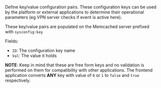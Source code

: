Define key/value configuration pairs. These configuration keys can be used by the platform or external applications to determine their operational parameters (eg VPN server checks if event is active here).

These key/value pairs are populated on the Memcached server prefixed with `sysconfig:key`

Fields:
* `ID`: The configuration key name
* `Val`: The value it holds

**NOTE**: Keep in mind that these are free form keys and no validation is performed on them for compatibility with other applications. The frontend application converts **ANY** key with value of `0` or `1` to `false` and `true` respectively.